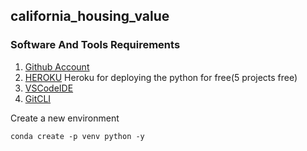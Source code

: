 ## california_housing_value

### Software And Tools Requirements

1. [Github Account](https://github.com)
2. [HEROKU](https://www.heroku.com/)
   Heroku for deploying the python for free(5 projects free)
3. [VSCodeIDE](https://code.visualstudio.com/)
4. [GitCLI](https://git-scm.com/book/en/v2/Getting-Started-The-Command-Line)

Create a new environment

```
conda create -p venv python -y
```
